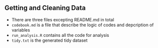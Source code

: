 ## Getting and Cleaning Data

- There are three files excepting README.md in total
- `codebook.md` is a file that describe the logic of codes and depcription of variables
- `run_analysis.R` contains all the code for analysis
- `tidy.txt` is the generated tidy dataset


